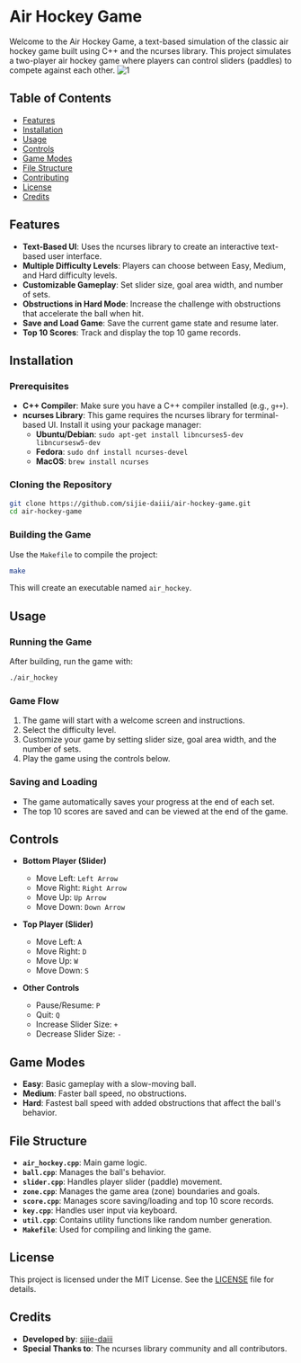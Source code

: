 # Air Hockey Game

Welcome to the Air Hockey Game, a text-based simulation of the classic air hockey game built using C++ and the ncurses library. This project simulates a two-player air hockey game where players can control sliders (paddles) to compete against each other.
![1](https://github.com/user-attachments/assets/77cf5777-143d-4d15-8ece-c00c5b9112e0)

## Table of Contents

- [Features](#features)
- [Installation](#installation)
- [Usage](#usage)
- [Controls](#controls)
- [Game Modes](#game-modes)
- [File Structure](#file-structure)
- [Contributing](#contributing)
- [License](#license)
- [Credits](#credits)

## Features

- **Text-Based UI**: Uses the ncurses library to create an interactive text-based user interface.
- **Multiple Difficulty Levels**: Players can choose between Easy, Medium, and Hard difficulty levels.
- **Customizable Gameplay**: Set slider size, goal area width, and number of sets.
- **Obstructions in Hard Mode**: Increase the challenge with obstructions that accelerate the ball when hit.
- **Save and Load Game**: Save the current game state and resume later.
- **Top 10 Scores**: Track and display the top 10 game records.

## Installation

### Prerequisites

- **C++ Compiler**: Make sure you have a C++ compiler installed (e.g., `g++`).
- **ncurses Library**: This game requires the ncurses library for terminal-based UI. Install it using your package manager:
  - **Ubuntu/Debian**: `sudo apt-get install libncurses5-dev libncursesw5-dev`
  - **Fedora**: `sudo dnf install ncurses-devel`
  - **MacOS**: `brew install ncurses`

### Cloning the Repository

```bash
git clone https://github.com/sijie-daiii/air-hockey-game.git
cd air-hockey-game
```

### Building the Game

Use the `Makefile` to compile the project:

```bash
make
```

This will create an executable named `air_hockey`.

## Usage

### Running the Game

After building, run the game with:

```bash
./air_hockey
```

### Game Flow

1. The game will start with a welcome screen and instructions.
2. Select the difficulty level.
3. Customize your game by setting slider size, goal area width, and the number of sets.
4. Play the game using the controls below.

### Saving and Loading

- The game automatically saves your progress at the end of each set.
- The top 10 scores are saved and can be viewed at the end of the game.

## Controls

- **Bottom Player (Slider)**
  - Move Left: `Left Arrow`
  - Move Right: `Right Arrow`
  - Move Up: `Up Arrow`
  - Move Down: `Down Arrow`
  
- **Top Player (Slider)**
  - Move Left: `A`
  - Move Right: `D`
  - Move Up: `W`
  - Move Down: `S`

- **Other Controls**
  - Pause/Resume: `P`
  - Quit: `Q`
  - Increase Slider Size: `+`
  - Decrease Slider Size: `-`

## Game Modes

- **Easy**: Basic gameplay with a slow-moving ball.
- **Medium**: Faster ball speed, no obstructions.
- **Hard**: Fastest ball speed with added obstructions that affect the ball's behavior.

## File Structure

- **`air_hockey.cpp`**: Main game logic.
- **`ball.cpp`**: Manages the ball's behavior.
- **`slider.cpp`**: Handles player slider (paddle) movement.
- **`zone.cpp`**: Manages the game area (zone) boundaries and goals.
- **`score.cpp`**: Manages score saving/loading and top 10 score records.
- **`key.cpp`**: Handles user input via keyboard.
- **`util.cpp`**: Contains utility functions like random number generation.
- **`Makefile`**: Used for compiling and linking the game.

## License

This project is licensed under the MIT License. See the [LICENSE](LICENSE) file for details.

## Credits

- **Developed by**: [sijie-daiii](https://github.com/sijie-daiii)
- **Special Thanks to**: The ncurses library community and all contributors.
